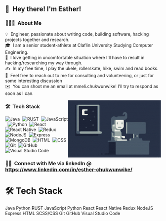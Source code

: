 

## 👋 &nbsp;Hey there! I'm Esther!

### 👨🏻‍💻 &nbsp;About Me

💡 &nbsp;Engineer, passionate about writing code, building software, hacking projects together and research.\
🎓 &nbsp;I am a senior student-athlete at Claflin University Studying Computer Enginering.\
🌱 &nbsp;I love getting in uncomfortable situation where I'll have to result in hacking/researching my way through.\
✍️ &nbsp;In my free time, I play the ukele, rollerskate, hike, swim and read books.\
💬 &nbsp;Feel free to reach out to me for consulting and volunteering, or just for some interesting discussion\
✉️ &nbsp;You can shoot me an email at mmeli.chukwunwike! I'll try to respond as soon as I can.

<img alt="Night Coding" src="https://raw.githubusercontent.com/AVS1508/AVS1508/master/assets/Night-Coding.gif" align="right"/>

### 🛠 &nbsp;Tech Stack

![Java](https://img.shields.io/badge/-Java-333333?style=flat&logo=Java)&nbsp;
![RUST](https://img.shields.io/badge/-RUST-333333?style=flat&logo=rust)&nbsp;
![JavaScript](https://img.shields.io/badge/-JavaScript-333333?style=flat&logo=javascript)&nbsp;
![Python](https://img.shields.io/badge/-Python-333333?style=flat&logo=python)&nbsp;
![React](https://img.shields.io/badge/-React-333333?style=flat&logo=react)&nbsp;
![React Native](https://img.shields.io/badge/-React%20Native-333333?style=flat&logo=react)&nbsp;
![Redux](https://img.shields.io/badge/-Redux-333333?style=flat&logo=redux)&nbsp;
![NodeJS](https://img.shields.io/badge/-NodeJS-333333?style=flat&logo=node)&nbsp;
![Express](https://img.shields.io/badge/-Express-333333?style=flat&logo=express)&nbsp;
![MongoDB](https://img.shields.io/badge/-MongoDB-333333?style=flat&logo=mongodb)&nbsp;
![HTML](https://img.shields.io/badge/-HTML-333333?style=flat&logo=HTML5)&nbsp;
![CSS](https://img.shields.io/badge/-CSS-333333?style=flat&logo=CSS3&logoColor=1572B6)&nbsp;
![Git](https://img.shields.io/badge/-Git-333333?style=flat&logo=git)&nbsp;
![GitHub](https://img.shields.io/badge/-GitHub-333333?style=flat&logo=github)&nbsp;
![Visual Studio Code](https://img.shields.io/badge/-Visual%20Studio%20Code-333333?style=flat&logo=visual-studio-code&logoColor=007ACC)&nbsp;

### 🤝🏻 &nbsp;Connect with Me via linkedIn @ https://www.linkedin.com/in/esther-chukwunwike/

# 🛠  Tech Stack
Java Python RUST JavaScript  Python  React  React Native  Redux  NodeJS  Express  HTML  SCSS/CSS  Git  GitHub  Visual Studio Code 


